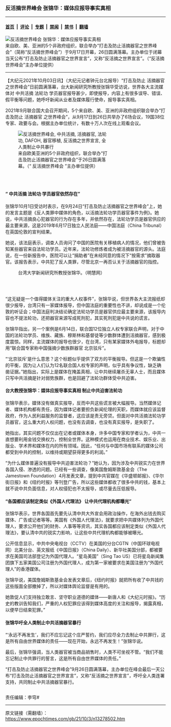 ### 反活摘世界峰会 张锦华：媒体应报导事实真相

---

#### [首页](../../../..?n13278502) &nbsp;|&nbsp; [评论](../../../../../epoch-comment?n13278502) &nbsp;|&nbsp; [专题](../../../../../epoch-special?n13278502) &nbsp;|&nbsp; [禁闻](../../../../../epoch-news?n13278502) &nbsp;|&nbsp; [禁书](../../../../../books?n13278502) &nbsp;|&nbsp; [翻墙](https://github.com/gfw-breaker/nogfw/blob/master/README.md?n13278502)


<div><img alt="反活摘世界峰会 张锦华：媒体应报导事实真相" class="attachment-djy_600_400 size-djy_600_400 wp-post-image" src="https://i.epochtimes.com/assets/uploads/2021/09/id13250741-20210910-600x400-1-1.jpeg"/>
<div class="caption">
 来自欧、美、亚洲的5个非政府组织，联合举办“打击及防止活摘器官之世界峰会”（简称“反活摘世界峰会”）于9月17日开幕，26日圆满落幕。主办单位于闭幕当天公布“打击及防止活摘器官之世界宣言”，又称“反活摘之世界宣言”。（“反活摘世界峰会”主办单位提供）
</div></div><hr/><div class="post_content" id="artbody" itemprop="articleBody">
 <!-- article content begin -->
 <p>
  【大纪元2021年10月03日讯】（大纪元记者钟元台北报导）“打击及防止
  <ok href="https://www.epochtimes.com/gb/tag/%E6%B4%BB%E6%91%98%E5%99%A8%E5%AE%98.html">
   活摘器官
  </ok>
  之世界峰会”日前圆满落幕，台大新闻研究所教授张锦华受访说，世界各大主流媒体对
  <ok href="https://www.epochtimes.com/gb/tag/%E4%B8%AD%E5%85%B1%E6%B4%BB%E6%91%98.html">
   中共活摘
  </ok>
  <ok href="https://www.epochtimes.com/gb/tag/%E6%B3%95%E8%BD%AE%E5%8A%9F.html">
   法轮功
  </ok>
  学员器官报导甚少，即使报导，内容上有很多误导、错误、假平衡等问题，她呼吁新闻从业者及媒体履行使命，报导事实真相。
 </p>
 <p>
  2021年9月联合国大会召开期间，5个来自欧、美、亚洲的非政府组织联合举办“打击及防止
  <ok href="https://www.epochtimes.com/gb/tag/%E6%B4%BB%E6%91%98%E5%99%A8%E5%AE%98.html">
   活摘器官
  </ok>
  之世界峰会”，从9月17日到26日共举办了6场会议，19国38位专家、政要与会。根据主办单位统计，有数十万人次在线上观看会议。
 </p>
 <figure aria-describedby="caption-attachment-13261882" class="wp-caption aligncenter" id="attachment_13261882" style="width: 283px">
  <ok href="https://i.epochtimes.com/assets/uploads/2021/09/id13261882-signal-2021-09-25-171922_001.jpeg" target="_blank">
   <img alt="反活摘世界峰会, 中共活摘, 活摘器官, 法轮功, DAFOH, 器官移植, 反活摘之世界宣言, 全人类制止中共暴行" class="wp-image-13261882" src="https://i.epochtimes.com/assets/uploads/2021/09/id13261882-signal-2021-09-25-171922_001-600x558.jpeg"/>
  </ok>
  <br/><figcaption class="wp-caption-text" id="caption-attachment-13261882">
   来自欧美亚洲的5个非政府组织，联合举办“打击及防止活摘器官之世界峰会”于26日圆满落幕。（“
   <ok href="https://www.epochtimes.com/gb/tag/%E5%8F%8D%E6%B4%BB%E6%91%98%E4%B8%96%E7%95%8C%E5%B3%B0%E4%BC%9A.html">
    反活摘世界峰会
   </ok>
   ”主办单位提供）
  </figcaption><br/>
 </figure><br/>
 <h4>
  “
  <ok href="https://www.epochtimes.com/gb/tag/%E4%B8%AD%E5%85%B1%E6%B4%BB%E6%91%98.html">
   中共活摘
  </ok>
  <ok href="https://www.epochtimes.com/gb/tag/%E6%B3%95%E8%BD%AE%E5%8A%9F.html">
   法轮功
  </ok>
  学员器官依然存在”
 </h4>
 <p>
  张锦华10月1日受访时表示，在9月24日“打击及防止活摘器官之世界峰会”上，她的发言主题是《反人类罪中媒体的角色，以活摘法轮功学员器官事件为例》。她说，中共活摘良心犯器官的行为存在多年，并依然存在，法轮功学员是器官供应的最主要来源，这是2019年6月17日独立人民法庭——中国法庭（China Tribunal）在英国伦敦的宣判结果。
 </p>
 <p>
  她说，该法庭表示，调查人员询问了中国的医院有关移植病人的情况，他们曾被告知某些器官来自法轮功学员。近年来，法轮功修炼者成为被活摘器官的源头。法庭说，在一份新报告中，医院可以让“捐助者”在未经同意的情况下“按需求”摘取器官。该报告表示，中共犯了反人类罪，尽管北京一再否认关于活摘器官的指控。
 </p>
 <figure aria-describedby="caption-attachment-13264554" class="wp-caption aligncenter" id="attachment_13264554" style="width: 445px">
  <ok href="https://i.epochtimes.com/assets/uploads/2021/09/id13264554-2021-9-26-wscpfoh-nyc-summit_04.png" target="_blank">
   <img alt="" class="wp-image-13264554" src="https://i.epochtimes.com/assets/uploads/2021/09/id13264554-2021-9-26-wscpfoh-nyc-summit_04-600x472.png"/>
  </ok>
  <br/><figcaption class="wp-caption-text" id="caption-attachment-13264554">
   台湾大学新闻研究所教授张锦华。（明慧网）
  </figcaption><br/>
 </figure><br/>
 <p>
  “这无疑是一个值得媒体关注的重大人权事件”，张锦华说，但世界各大主流报纸却很少报导，台湾只有一家媒体报导，但中国法庭的重要性也不讲，却说成是一个伦敦的听证会；中国法庭判决结论确定法轮功学员是器官供应最主要来源，该报导内容也不提法轮功，还把器官来源写成死刑犯，其实死刑犯是中共说的谎言。
 </p>
 <p>
  张锦华指出，另一个案例是6月14日，联合国12位独立人权专家联合声明，对于中国的法轮功学员、维族、藏族、穆斯林和基督徒等少数群体遭到活摘器官，感到极度震惊。同样，主流媒体的报导也很少，在台湾，只有某家媒体外电报导，标题却用“联合国专家称中国强摘少数族群器官 北京驳斥”。
 </p>
 <p>
  “‘北京驳斥’是什么意思？这个标题似乎提供了双方的平衡报导。但这是一个欺骗性的平衡，因为让人们认为12名联合国人权专家的声明，似乎具有争议性，缺乏确凿证据。”她指出，实际上是媒体在掩盖真相，让中共继续屠杀无辜人士，而且媒体只写中共活摘是针对弱势族群，也是回避了法轮功群体受中共迫害。
 </p>
 <h4>
  台大教授张锦华：媒体应报导事实真相 制止中共迫害法轮功
 </h4>
 <p>
  张锦华表示，媒体没有做真实报导，反而中共这些谎言被大幅报导。当然媒体记者、媒体机构都有责任，因为媒体记者要担负新闻伦理的天职，而媒体就应该监督政府，作为人民利益服务的监督者，这应该是责无旁贷。但面对中共活摘法轮功学员器官，这么重大的人权问题，也没有去调查，也没有真实报导，是失职了。
 </p>
 <p>
  她指出，其实问题不仅仅出在记者或媒体本身，许多中国专家和学者认为，中共一直想要利用金钱交换权力，控制全世界。这种模式也运用在商业技术、娱乐业、出版业、学术界和媒体在内的所有领域。因此，“任何与中国市场有联系的媒体公司都受到中共的控制，以维持或期望获得更多的利润。”
 </p>
 <p>
  “为什么媒体普遍没有报导中共迫害法轮功？”她认为，因为涉及中共锐实力在世界各国入侵、渗透的问题。已经有一些调查，像美国詹姆斯敦基金会（The Jamestown Foundation）4月发表文章，提到中共官媒在《华盛顿邮报》、《华尔街日报》和《纽约时报》等刊登广告，所以这些媒体都收了很多中共的钱，基本上就不说中共负面信息，对人权侵犯也不太报导，或尽量去压低报导。
 </p>
 <h4>
  “各国都应该制定类似《外国人代理法》 让中共代理机构都曝光”
 </h4>
 <p>
  张锦华表示，世界各国首先要先认清中共大外宣会用政治操作，在海外出钱去购买媒体、广告或记者等等。美国有《外国人代理法》，就要求把中共媒体列为外国代理人，要求公开他们的财务、人事等等资讯，其实各国都应该制定类似《外国人代理法》，要认清中共的锐实力影响，让这些中共代理机构都能够被曝光。
 </p>
 <p>
  公开信息显示，中共中央电视台（CCTV）在美国的分台CGTN（中国环球电视网）北美分台、英文报纸《中国日报》（China Daily）、新华社美国分部，都被要求在美国司法部登记为外国代理人。“星岛美国”（Sing Tao US）已将星岛新闻集团旗下五家美国公司注册为外国代理人，成为第一家被要求在美国注册为“外国代理人”的香港媒体。
 </p>
 <p>
  张锦华说，美国詹姆斯敦基金会发表文章后，《纽约时报》就把所有收了中共钱的这些版面全部撤掉了，所以对媒体舆论监督是有用的。
 </p>
 <p>
  她敦促人们支持独立敢言、坚守职业道德的媒体——新唐人和《大纪元时报》。“历史的教训告知我们，严重的人权犯罪应该得到媒体高度的关注和报导，揭露真相，以便早日结束犯罪。”
 </p>
 <h4>
  张锦华吁全人类制止中共活摘器官暴行
 </h4>
 <p>
  “‘永远不再发生’，我们不应忘记这个庄严誓约，我们应尽全力去制止中共罪行，这是所有自由世界媒体的责任——现在开始，永远不再发生！”张锦华说。
 </p>
 <p>
  最后，张锦华强调，当人类器官被当商品销售时，人类不可坐视不管。“我们不能忘记制止中共罪行的誓言，这是所有自由世界媒体的责任。”
 </p>
 <p>
  “打击及防止活摘器官之世界峰会”9月26日圆满落幕，主办单位在峰会最后一天公布“打击及防止活摘器官之世界宣言”，又称“反活摘之世界宣言”，呼吁全人类连署支持，共同制止中共活摘器官暴行。
 </p>
 <p>
  <ok href="https://i.epochtimes.com/assets/uploads/2021/09/id13267021-2109281033482378.jpg">
   <img alt="" class="alignnone size-full wp-image-13267021" src="https://i.epochtimes.com/assets/uploads/2021/09/id13267021-2109281033482378.jpg"/>
  </ok>
 </p>
 <p>
  责任编辑：李穹#
 </p>
 <!-- article content end -->
 <div id="below_article_ad">
 </div>
</div>


---

原文链接（需翻墙）：https://www.epochtimes.com/gb/21/10/3/n13278502.htm